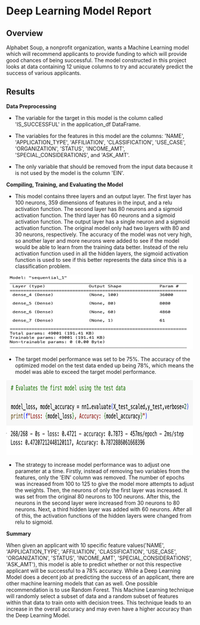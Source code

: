 # Deep Learning Model Report


## Overview 

Alphabet Soup, a nonprofit organization, wants a Machine Learning model which will recommend applicants to provide funding to which will provide good chances of being successful. The model constructed in this project looks at data containing 12 unique columns to try and accurately predict the success of various applicants. 


## Results 

**Data Preprocessing** 

* The variable for the target in this model is the column called 'IS_SUCCESSFUL' in the application_df DataFrame. 

* The variables for the features in this model are the columns: 'NAME', 'APPLICATION_TYPE', 'AFFILIATION', 'CLASSIFICATION', 'USE_CASE', 'ORGANIZATION', 'STATUS', 'INCOME_AMT', 'SPECIAL_CONSIDERATIONS', and 'ASK_AMT'. 

* The only variable that should be removed from the input data because it is not used by the model is the column 'EIN'. 


**Compiling, Training, and Evaluating the Model**

* This model contains three layers and an output layer. The first layer has 100 neurons, 359 dimensions of features in the input, and a relu activation function. The second layer has 80 neurons and a sigmoid activation function. The third layer has 60 neurons and a sigmoid activation function. The output layer has a single neuron and a sigmoid activation function. The original model only had two layers with 80 and 30 neurons, respectively. The accuracy of the model was not very high, so another layer and more neurons were added to see if the model would be able to learn from the training data better. Instead of the relu activation function used in all the hidden layers, the sigmoid activation function is used to see if this better represents the data since this is a classification problem.  

<img src = "images/model_build.png" width = "500" height = "200" />


* The target model performance was set to be 75%. The accuracy of the optimized model on the test data ended up being 78%, which means the model was able to exceed the target model performance. 

<img src = "images/model_accuracy.png" width = "500" height = "200" />


* The strategy to increase model performance was to adjust one parameter at a time. Firstly, instead of removing two variables from the features, only the 'EIN' column was removed. The number of epochs was increased from 100 to 125 to give the model more attempts to adjust the weights. Then, the neurons of only the first layer was increased. It was set from the original 80 neurons to 100 neurons. After this, the neurons in the second layer were increased from 30 neurons to 80 neurons. Next, a third hidden layer was added with 60 neurons. After all of this, the activation functions of the hidden layers were changed from relu to sigmoid.   


**Summary** 

When given an applicant with 10 specific feature values('NAME', 'APPLICATION_TYPE', 'AFFILIATION', 'CLASSIFICATION', 'USE_CASE', 'ORGANIZATION', 'STATUS', 'INCOME_AMT', 'SPECIAL_CONSIDERATIONS', 'ASK_AMT'), this model is able to predict whether or not this respective applicant will be successful to a 78% accuracy. While a Deep Learning Model does a decent job at predicting the success of an applicant, there are other machine learning models that can as well. One possible recommendation is to use Random Forest. This Machine Learning technique will randomly select a subset of data and a random subset of features within that data to train onto with decision trees. This technique leads to an increase in the overall accuracy and may even have a higher accuracy than the Deep Learning Model.  
 



